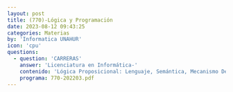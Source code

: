 ```yaml
---
layout: post
title: (770)-Lógica y Programación
date: 2023-08-12 09:43:25
categories: Materias
by: 'Informatica UNAHUR'
icon: 'cpu'
questions:
  - question: 'CARRERAS'
    answer: 'Licenciatura en Informática-'
    contenido: 'Lógica Proposicional: Lenguaje, Semántica, Mecanismo Deductivo, Metateoremas, Lógica trivaluada. Lógica de Primer Orden: Lenguaje, Semántica, Sistema axiomático, Metateoremas, Indecidibilidad. Programación lógica: Resolución en lógica de primer orden, PROLOG. Fundamentos de inteligencia artificial simbólica y no simbólica. Especificación de Programas: Especificación e implementación de programas, Lógica de Hoare, Corrección de programas. Verificación de algoritmos.'
    programa: 770-202203.pdf
---
```

